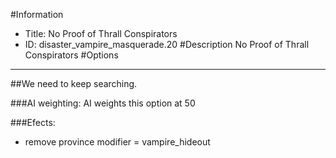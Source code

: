#Information
 - Title: No Proof of Thrall Conspirators
 - ID: disaster_vampire_masquerade.20
#Description
No Proof of Thrall Conspirators
#Options

___
##We need to keep searching.

###AI weighting:
AI weights this option at 50


###Efects:<ul><li>remove province modifier = vampire_hideout</li></ul>
